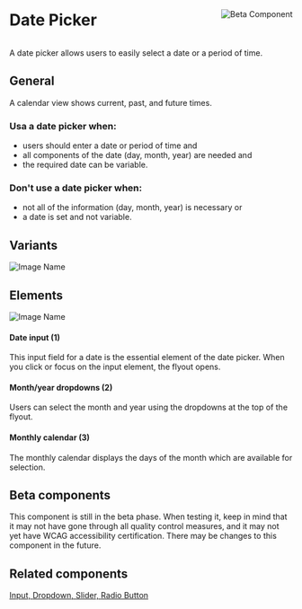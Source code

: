 <div style="display: inline-flex; align-items: center; justify-content: space-between; width: 100%;">
    <h1>Date Picker</h1>
    <img src="assets/beta.png" alt="Beta Component" />
</div>

A date picker allows users to easily select a date or a period of time.

## General

A calendar view shows current, past, and future times.

### Usa a date picker when: 

* users should enter a date or period of time and
* all components of the date (day, month, year) are needed and
* the required date can be variable. 

### Don't use a date picker when: 

* not all of the information (day, month, year) is necessary or
* a date is set and not variable.

## Variants

![Image Name](assets/3_components/date-picker/Types_en.png)

## Elements

![Image Name](assets/3_components/date-picker/Elements.png)

#### Date input (1)

This input field for a date is the essential element of the date picker. When you click or focus on the input element, the flyout opens.

#### Month/year dropdowns (2)

Users can select the month and year using the dropdowns at the top of the flyout.

#### Monthly calendar (3)

The monthly calendar displays the days of the month which are available for selection.

## Beta components

This component is still in the beta phase. When testing it, keep in mind that it may not have gone through all quality control measures, and it may not yet have WCAG accessibility certification. There may be changes to this component in the future.

## Related components

<a href="?path=/usage/components-text-field--standard">Input, </a>
<a href="?path=/usage/components-dropdown--standard">Dropdown, </a>
<a href="?path=/usage/components-slider--standard">Slider, </a>
<a href="?path=/usage/components-radio-button--standard">Radio Button</a>